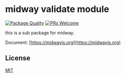 # midway validate module

[![Package Quality](http://npm.packagequality.com/shield/@midwayjs/zod.svg)](http://packagequality.com/#?package=@midwayjs/zod)
[![PRs Welcome](https://img.shields.io/badge/PRs-welcome-brightgreen.svg)](https://github.com/midwayjs/midway/pulls)

this is a sub package for midway.

Document: [https://midwayjs.org](https://midwayjs.org)

## License

[MIT]((https://github.com/midwayjs/midway/blob/master/LICENSE))
